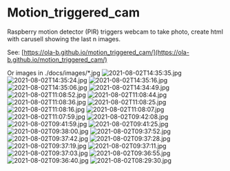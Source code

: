# Motion_triggered_cam
Raspberry motion detector (PIR) triggers webcam to take photo, create html with carusell showing the last n images.

See: [https://ola-b.github.io/motion_triggered_cam/](https://ola-b.github.io/motion_triggered_cam/)


Or images in ./docs/images/*.jpg
![2021-08-02T14:35:35.jpg](https://github.com/Ola-B/motion_triggered_cam/blob/main/docs/images/2021-08-02T14:35:35.jpg "2021-08-02T14:35:35.jpg")
![2021-08-02T14:35:24.jpg](https://github.com/Ola-B/motion_triggered_cam/blob/main/docs/images/2021-08-02T14:35:24.jpg "2021-08-02T14:35:24.jpg")
![2021-08-02T14:35:16.jpg](https://github.com/Ola-B/motion_triggered_cam/blob/main/docs/images/2021-08-02T14:35:16.jpg "2021-08-02T14:35:16.jpg")
![2021-08-02T14:35:06.jpg](https://github.com/Ola-B/motion_triggered_cam/blob/main/docs/images/2021-08-02T14:35:06.jpg "2021-08-02T14:35:06.jpg")
![2021-08-02T14:34:49.jpg](https://github.com/Ola-B/motion_triggered_cam/blob/main/docs/images/2021-08-02T14:34:49.jpg "2021-08-02T14:34:49.jpg")
![2021-08-02T11:08:52.jpg](https://github.com/Ola-B/motion_triggered_cam/blob/main/docs/images/2021-08-02T11:08:52.jpg "2021-08-02T11:08:52.jpg")
![2021-08-02T11:08:44.jpg](https://github.com/Ola-B/motion_triggered_cam/blob/main/docs/images/2021-08-02T11:08:44.jpg "2021-08-02T11:08:44.jpg")
![2021-08-02T11:08:36.jpg](https://github.com/Ola-B/motion_triggered_cam/blob/main/docs/images/2021-08-02T11:08:36.jpg "2021-08-02T11:08:36.jpg")
![2021-08-02T11:08:25.jpg](https://github.com/Ola-B/motion_triggered_cam/blob/main/docs/images/2021-08-02T11:08:25.jpg "2021-08-02T11:08:25.jpg")
![2021-08-02T11:08:16.jpg](https://github.com/Ola-B/motion_triggered_cam/blob/main/docs/images/2021-08-02T11:08:16.jpg "2021-08-02T11:08:16.jpg")
![2021-08-02T11:08:07.jpg](https://github.com/Ola-B/motion_triggered_cam/blob/main/docs/images/2021-08-02T11:08:07.jpg "2021-08-02T11:08:07.jpg")
![2021-08-02T11:07:59.jpg](https://github.com/Ola-B/motion_triggered_cam/blob/main/docs/images/2021-08-02T11:07:59.jpg "2021-08-02T11:07:59.jpg")
![2021-08-02T09:42:08.jpg](https://github.com/Ola-B/motion_triggered_cam/blob/main/docs/images/2021-08-02T09:42:08.jpg "2021-08-02T09:42:08.jpg")
![2021-08-02T09:41:59.jpg](https://github.com/Ola-B/motion_triggered_cam/blob/main/docs/images/2021-08-02T09:41:59.jpg "2021-08-02T09:41:59.jpg")
![2021-08-02T09:41:25.jpg](https://github.com/Ola-B/motion_triggered_cam/blob/main/docs/images/2021-08-02T09:41:25.jpg "2021-08-02T09:41:25.jpg")
![2021-08-02T09:38:00.jpg](https://github.com/Ola-B/motion_triggered_cam/blob/main/docs/images/2021-08-02T09:38:00.jpg "2021-08-02T09:38:00.jpg")
![2021-08-02T09:37:52.jpg](https://github.com/Ola-B/motion_triggered_cam/blob/main/docs/images/2021-08-02T09:37:52.jpg "2021-08-02T09:37:52.jpg")
![2021-08-02T09:37:42.jpg](https://github.com/Ola-B/motion_triggered_cam/blob/main/docs/images/2021-08-02T09:37:42.jpg "2021-08-02T09:37:42.jpg")
![2021-08-02T09:37:28.jpg](https://github.com/Ola-B/motion_triggered_cam/blob/main/docs/images/2021-08-02T09:37:28.jpg "2021-08-02T09:37:28.jpg")
![2021-08-02T09:37:19.jpg](https://github.com/Ola-B/motion_triggered_cam/blob/main/docs/images/2021-08-02T09:37:19.jpg "2021-08-02T09:37:19.jpg")
![2021-08-02T09:37:11.jpg](https://github.com/Ola-B/motion_triggered_cam/blob/main/docs/images/2021-08-02T09:37:11.jpg "2021-08-02T09:37:11.jpg")
![2021-08-02T09:37:03.jpg](https://github.com/Ola-B/motion_triggered_cam/blob/main/docs/images/2021-08-02T09:37:03.jpg "2021-08-02T09:37:03.jpg")
![2021-08-02T09:36:55.jpg](https://github.com/Ola-B/motion_triggered_cam/blob/main/docs/images/2021-08-02T09:36:55.jpg "2021-08-02T09:36:55.jpg")
![2021-08-02T09:36:40.jpg](https://github.com/Ola-B/motion_triggered_cam/blob/main/docs/images/2021-08-02T09:36:40.jpg "2021-08-02T09:36:40.jpg")
![2021-08-02T08:29:30.jpg](https://github.com/Ola-B/motion_triggered_cam/blob/main/docs/images/2021-08-02T08:29:30.jpg "2021-08-02T08:29:30.jpg")
